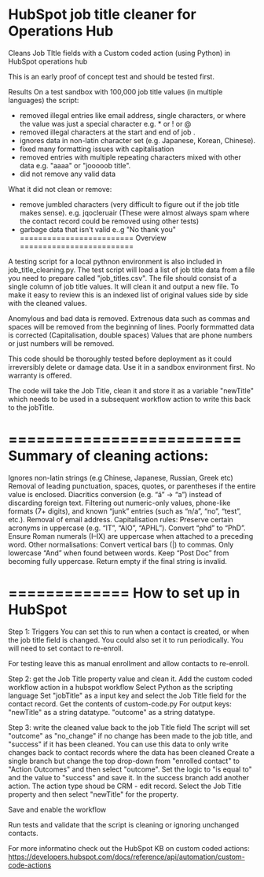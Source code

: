 # HubSpot job title cleaner for Operations Hub
 Cleans Job TItle fields with a Custom coded action (using Python) in HubSpot operations hub 

This is an early proof of concept test and should be tested first.

Results
On a test sandbox with 100,000 job title values (in multiple languages) the script:
- removed illegal entries like email address, single characters, or where the value was just a special character e.g. * or ! or @
- removed illegal characters at the start and end of job .
- ignores data in non-latin character set (e.g. Japanese, Korean, Chinese).
- fixed many formatting issues with capitalisation
- removed entries with multiple repeating characters mixed with other data e.g. "aaaa" or "jooooob title".
- did not remove any valid data

What it did not clean or remove:
- remove jumbled characters (very difficult to figure out if the job title makes sense). e.g. jqocleruair (These were almost always spam where the contact record could be removed using other tests)
- garbage data that isn't valid e..g "No thank you"
=========================
Overview
=========================

A testing script for a local pythnon environment is also included in job_title_cleaning.py.
The test script will load a list of job title data from a file you need to prepare called "job_titles.csv". The file should consist of a single column  of job title values.
It will clean it and output a new file. To make it easy to review this is an indexed list of original values side by side with the cleaned values. 

Anomylous and bad data is removed.
Extrenous data such as commas and spaces will be removed from the beginning of lines.
Poorly formmatted data is corrected (Capitalisation, double spaces)
Values that are phone numbers or just numbers will be removed.

 This code should be thoroughly tested before deployment as it could irreversibly delete or damage data.
 Use it in a sandbox environment first.
 No warranty is offered.

The code will take the Job Title, clean it and store it as a variable "newTitle" which needs to be used in a subsequent workflow action to write this back to the jobTitle.

=========================
Summary of cleaning actions:
=========================
Ignores non-latin strings (e.g Chinese, Japanese, Russian, Greek etc)
Removal of leading punctuation, spaces, quotes, or parentheses if the entire value is enclosed.
Diacritics conversion (e.g. “ä” → “a”) instead of discarding foreign text.
Filtering out numeric-only values, phone-like formats (7+ digits), and known “junk” entries (such as “n/a”, “no”, “test”, etc.).
Removal of email address.
Capitalisation rules:
Preserve certain acronyms in uppercase (e.g. “IT”, “AIO”, “APHL”).
Convert “phd” to “PhD”.
Ensure Roman numerals (I–IX) are uppercase when attached to a preceding word.
Other normalisations:
Convert vertical bars (|) to commas.
Only lowercase “And” when found between words.
Keep “Post Doc” from becoming fully uppercase.
Return empty if the final string is invalid.

=============
How to set up in HubSpot
=============
Step 1: Triggers
You can set this to run when a contact is created, or when the job title field is changed.
You could also set it to run periodically. You will need to set contact to re-enroll.

For testing leave this as manual enrollment and allow contacts to re-enroll.

Step 2: get the Job Title property value and clean it.
Add the custom coded workflow action in a hubspot workflow
Select Python as the scripting language
Set "jobTitle" as a input key and select the Job Title field for the contact record.
Get the contents of custom-code.py
For output keys:
"newTitle" as a string datatype.
"outcome" as a string datatype.

Step 3: write the cleaned value back to the job Title field
The script will set "outcome" as "no_change" if no change has been made to the job title, and "success" if it has been cleaned.
You can use this data to only write changes back to contact records where the data has been cleaned
Create a single branch but change the top drop-down from "enrolled contact" to "Action Outcomes" and then select "outcome".
Set the logic to "is equal to" and the value to "success" and save it.
In the success branch add another action. The action type shoud be CRM - edit record.
Select the Job Title property and then select "newTitle" for the property.

Save and enable the workflow

Run tests and validate that the script is cleaning or ignoring unchanged contacts.

For more informatino check out the HubSpot KB on custom coded actions:
https://developers.hubspot.com/docs/reference/api/automation/custom-code-actions

